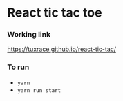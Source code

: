# React tic tac toe

### Working link
https://tuxrace.github.io/react-tic-tac/


### To run
- `yarn`
- `yarn run start`